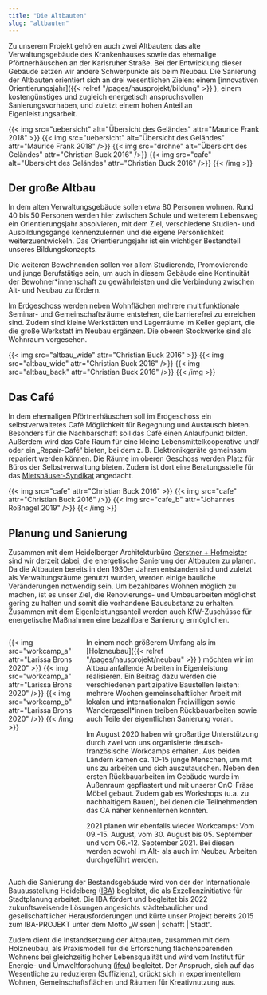 ```yaml
---
title: "Die Altbauten"
slug: "altbauten"
---
```


Zu unserem Projekt gehören auch zwei Altbauten: das alte Verwaltungsgebäude des Krankenhauses sowie das ehemalige Pförtnerhäuschen an der Karlsruher Straße. Bei der Entwicklung dieser Gebäude setzen wir andere Schwerpunkte als beim Neubau. Die Sanierung der Altbauten orientiert sich an drei wesentlichen Zielen: einem [innovativen Orientierungsjahr]({{< relref "/pages/hausprojekt/bildung"  >}} ), einem kostengünstiges und zugleich energetisch anspruchsvollen Sanierungsvorhaben, und zuletzt einem hohen Anteil an Eigenleistungsarbeit.

{{< img src="uebersicht" alt="Übersicht des Geländes" attr="Maurice Frank 2018" >}}
    {{< img src="uebersicht" alt="Übersicht des Geländes" attr="Maurice Frank 2018" />}}
    {{< img src="drohne" alt="Übersicht des Geländes" attr="Christian Buck 2016" />}}
    {{< img src="cafe" alt="Übersicht des Geländes" attr="Christian Buck 2016" />}}
{{< /img >}}



## Der große Altbau

In dem alten Verwaltungsgebäude sollen etwa 80 Personen wohnen. Rund 40 bis 50 Personen werden hier zwischen Schule und weiterem Lebensweg ein Orientierungsjahr absolvieren, mit dem Ziel, verschiedene Studien- und Ausbildungsgänge kennenzulernen und die eigene Persönlichkeit weiterzuentwickeln. Das Orientierungsjahr ist ein wichtiger Bestandteil unseres Bildungskonzepts.

Die weiteren Bewohnenden sollen vor allem Studierende, Promovierende und junge Berufstätige sein, um auch in diesem Gebäude eine Kontinuität der Bewohner\*innenschaft zu gewährleisten und die Verbindung zwischen Alt- und Neubau zu fördern.

Im Erdgeschoss werden neben Wohnflächen mehrere multifunktionale Seminar- und Gemeinschaftsräume entstehen, die barrierefrei zu erreichen sind. Zudem sind kleine Werkstätten und Lagerräume im Keller geplant, die die große Werkstatt im Neubau ergänzen. Die oberen Stockwerke sind als Wohnraum vorgesehen.

{{< img src="altbau_wide" attr="Christian Buck 2016" >}}
    {{< img src="altbau_wide" attr="Christian Buck 2016" />}}
    {{< img src="altbau_back" attr="Christian Buck 2016" />}}
{{< /img >}}

## Das Café

In dem ehemaligen Pförtnerhäuschen soll im Erdgeschoss ein selbstverwaltetes Café Möglichkeit für Begegnung und Austausch bieten. Besonders für die Nachbarschaft soll das Café einen Anlaufpunkt bilden. Außerdem wird das Café Raum für eine kleine Lebensmittelkooperative und/ oder ein „Repair-Café“ bieten, bei dem z. B. Elektronikgeräte gemeinsam repariert werden können. Die Räume im oberen Geschoss werden Platz für Büros der Selbstverwaltung bieten. Zudem ist dort eine Beratungsstelle für das <a href='https://www.syndikat.org/de/unternehmensverbund/'>Mietshäuser-Syndikat</a> angedacht.

{{< img src="cafe" attr="Christian Buck 2016" >}}
    {{< img src="cafe" attr="Christian Buck 2016" />}}
    {{< img src="cafe_b" attr="Johannes Roßnagel 2019" />}}
{{< /img >}}

## Planung und Sanierung

Zusammen mit dem Heidelberger Architekturbüro <a href='https://gerstner-hofmeister.de/'>Gerstner + Hofmeister</a> sind wir derzeit dabei, die energetische Sanierung der Altbauten zu planen.
Da die Altbauten bereits in den 1930er Jahren entstanden sind und zuletzt als Verwaltungsräume genutzt wurden, werden einige bauliche Veränderungen notwendig sein. Um bezahlbares Wohnen möglich zu machen, ist es unser Ziel, die Renovierungs- und Umbauarbeiten möglichst gering zu halten und somit die vorhandene Bausubstanz zu erhalten. Zusammen mit dem Eigenleistungsanteil werden auch KfW-Zuschüsse für energetische Maßnahmen eine bezahlbare Sanierung ermöglichen.


<div class="columns" style="margin-top: 2em;">
    <div class="column">
    {{< img src="workcamp_a" attr="Larissa Brons 2020" >}}
      {{< img src="workcamp_a" attr="Larissa Brons 2020" />}}
      {{< img src="workcamp_b" attr="Larissa Brons 2020" />}}
    {{< /img >}}
    </div>
    <div class="column">
      In einem noch größerem Umfang als im [Holzneubau]({{< relref "/pages/hausprojekt/neubau"  >}} ) möchten wir im Altbau anfallende Arbeiten in Eigenleistung realisieren. Ein Beitrag dazu werden die verschiedenen partizipative Baustellen leisten: mehrere Wochen gemeinschaftlicher Arbeit mit lokalen und internationalen Freiwilligen sowie Wandergesell*innen treiben Rückbauarbeiten sowie auch Teile der eigentlichen Sanierung voran.
      <p> Im August 2020 haben wir großartige Unterstützung durch zwei von uns organisierte deutsch-französische Workcamps erhalten. Aus beiden Ländern kamen ca. 10-15 junge Menschen, um mit uns zu arbeiten und sich auszutauschen. Neben den ersten Rückbauarbeiten im Gebäude wurde im Außenraum gepflastert und mit unserer CnC-Fräse Möbel gebaut. Zudem gab es Workshops (u.a. zu nachhaltigem Bauen), bei denen die Teilnehmenden das CA näher kennenlernen konnten.
      <p> 2021 planen wir ebenfalls wieder Workcamps: Vom 09.-15. August, vom 30. August bis 05. September und vom 06.-12. September 2021. Bei diesen werden sowohl im Alt- als auch im Neubau Arbeiten durchgeführt werden.
    </div>
</div>

Auch die Sanierung der Bestandsgebäude wird von der der Internationale Bauausstellung Heidelberg (<a href='https://iba.heidelberg.de/de/projekte/collegium-academicum'>IBA</a>) begleitet, die als Exzellenzinitiative für Stadtplanung arbeitet. Die IBA fördert und begleitet bis 2022 zukunftsweisende Lösungen angesichts städtebaulicher und gesellschaftlicher Herausforderungen und kürte unser Projekt bereits 2015 zum IBA-PROJEKT unter dem Motto „Wissen | schafft | Stadt“.

Zudem dient die Instandsetzung der Altbauten, zusammen mit dem Holzneubau, als Praxismodell für die
Erforschung flächensparenden Wohnens bei gleichzeitig hoher Lebensqualität und wird vom Institut für Energie- und Umweltforschung (<a href="https://www.ifeu.de/projekt/suprastadt/">ifeu</a>) begleitet. Der Anspruch, sich auf das Wesentliche zu reduzieren (Suffizienz), drückt sich in experimentellem Wohnen, Gemeinschaftsflächen und Räumen für Kreativnutzung aus.
